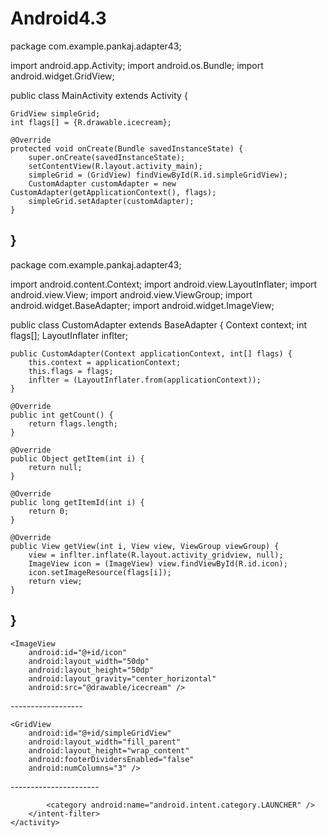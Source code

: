 # Android4.3
package com.example.pankaj.adapter43;

import android.app.Activity;
import android.os.Bundle;
import android.widget.GridView;

public class MainActivity extends Activity {

    GridView simpleGrid;
    int flags[] = {R.drawable.icecream};

    @Override
    protected void onCreate(Bundle savedInstanceState) {
        super.onCreate(savedInstanceState);
        setContentView(R.layout.activity_main);
        simpleGrid = (GridView) findViewById(R.id.simpleGridView);
        CustomAdapter customAdapter = new CustomAdapter(getApplicationContext(), flags);
        simpleGrid.setAdapter(customAdapter);
    }
}
---------------------------
package com.example.pankaj.adapter43;

import android.content.Context;
import android.view.LayoutInflater;
import android.view.View;
import android.view.ViewGroup;
import android.widget.BaseAdapter;
import android.widget.ImageView;

public class CustomAdapter extends BaseAdapter {
    Context context;
    int flags[];
    LayoutInflater inflter;

    public CustomAdapter(Context applicationContext, int[] flags) {
        this.context = applicationContext;
        this.flags = flags;
        inflter = (LayoutInflater.from(applicationContext));
    }

    @Override
    public int getCount() {
        return flags.length;
    }

    @Override
    public Object getItem(int i) {
        return null;
    }

    @Override
    public long getItemId(int i) {
        return 0;
    }

    @Override
    public View getView(int i, View view, ViewGroup viewGroup) {
        view = inflter.inflate(R.layout.activity_gridview, null);
        ImageView icon = (ImageView) view.findViewById(R.id.icon);
        icon.setImageResource(flags[i]);
        return view;
    }
}
---------------
<?xml version="1.0" encoding="utf-8"?>
<LinearLayout xmlns:android="http://schemas.android.com/apk/res/android"
    android:layout_width="match_parent"
    android:layout_height="match_parent"
    android:orientation="vertical">

    <ImageView
        android:id="@+id/icon"
        android:layout_width="50dp"
        android:layout_height="50dp"
        android:layout_gravity="center_horizontal"
        android:src="@drawable/icecream" />
</LinearLayout>
------------------
<?xml version="1.0" encoding="utf-8"?>
<LinearLayout xmlns:android="http://schemas.android.com/apk/res/android"
    android:layout_width="match_parent"
    android:layout_height="match_parent"
    android:orientation="vertical">

    <GridView
        android:id="@+id/simpleGridView"
        android:layout_width="fill_parent"
        android:layout_height="wrap_content"
        android:footerDividersEnabled="false"
        android:numColumns="3" />
</LinearLayout>
----------------------
<?xml version="1.0" encoding="utf-8"?>
<manifest xmlns:android="http://schemas.android.com/apk/res/android"
package="com.example.pankaj.adapter43">

<application
    android:allowBackup="true"
    android:icon="@mipmap/ic_launcher"
    android:label="@string/app_name"
    android:theme="@style/AppTheme" >
    <activity
        android:name="com.example.pankaj.adapter43.MainActivity"
        android:label="@string/app_name" >
        <intent-filter>
            <action android:name="android.intent.action.MAIN" />

            <category android:name="android.intent.category.LAUNCHER" />
        </intent-filter>
    </activity>
</application>

</manifest>

